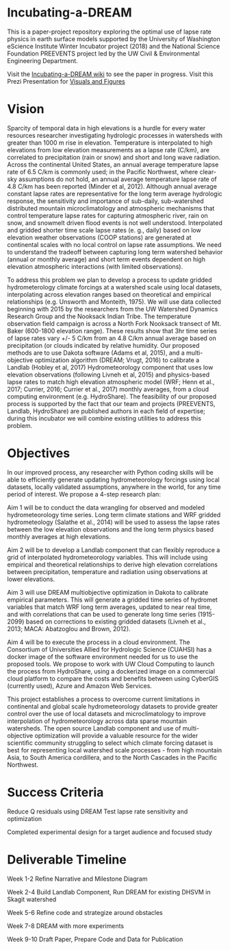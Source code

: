 # Incubating-a-DREAM
This is a paper-project repository exploring the optimal use of lapse rate physics in earth surface models supported by the University of Washington eScience Institute Winter Incubator project (2018) and the National Science Foundation PREEVENTS project led by the UW Civil & Environmental Engineering Department.

Visit the [Incubating-a-DREAM wiki](https://github.com/ChristinaB/Incubating-a-DREAM/wiki) to see the paper in progress. 
Visit this Prezi Presentation for [Visuals and Figures](https://prezi.com/view/X9KGi7p9zhEchXHwugcH/)

# Vision 
Sparcity of temporal data in high elevations is a hurdle for every water resources researcher investigating hydrologic processes in watersheds with greater than 1000 m rise in elevation.  Temperature is interpolated to high elevations from low elevation measurements as a lapse rate (C/km), are correlated to precipitation (rain or snow) and short and long wave radiation.  Across the continental United States, an annual average temperature lapse rate of 6.5 C/km is commonly used; in the Pacific Northwest, where clear-sky assumptions do not hold, an annual average temperature lapse rate of 4.8 C/km has been reported (Minder et al, 2012).  Although annual average constant lapse rates are representative for the long term average hydrologic response, the sensitivity and importance of sub-daily, sub-watershed distributed mountain microclimatology and atmospheric mechanisms that control temperature lapse rates for capturing atmospheric river, rain on snow, and snowmelt driven flood events is not well understood. Interpolated and gridded shorter time scale lapse rates (e. g., daily) based on low elevation weather observations (COOP stations) are generated at continental scales with no local control on lapse rate assumptions. We need to understand the tradeoff between capturing long term watershed behavior (annual or monthly average) and short term events dependent on high elevation atmospheric interactions (with limited observations).

To address this problem we plan to develop a process to update gridded hydrometerology climate forcings at a watershed scale using local datasets, interpolating across elevation ranges based on theoretical and empirical relationships (e.g. Unsworth and Monteith, 1975). We will use data collected beginning with 2015 by the researchers from the UW Watershed Dynamics Research Group and the Nooksack Indian Tribe. The temperature observation field campaign is across a North Fork Nooksack transect of Mt. Baker (600-1800 elevation range). These results show that 3hr time series of lapse rates vary +/- 5 C/km from an 4.8 C/km annual average based on precipitation (or clouds indicated by relative humidity. Our proposed methods are to use Dakota software (Adams et al, 2015), and a multi-objective optimization algorithm (DREAM; Vrugt, 2016) to calibrate a Landlab (Hobley et al, 2017) Hydrometeorology component that uses low elevation observations (following Livneh et al, 2015) and physics-based lapse rates to match high elevation atmospheric model (WRF; Henn et al., 2017; Currier, 2016; Currier et al., 2017) monthly averages, from a cloud computing environment (e.g. HydroShare).  The feasibility of our proposed process is supported by the fact that our team and projects (PREEVENTS, Landlab, HydroShare) are published authors in each field of expertise; during this incubator we will combine existing utilities to address this problem. 

# Objectives
In our improved process, any researcher with Python coding skills will be able to efficiently generate updating hydrometeorology forcings using local datasets, locally validated assumptions, anywhere in the world, for any time period of interest. We propose a 4-step research plan:

Aim 1 will be to conduct the data wrangling for observed and modeled hydrometeorology time series. Long term climate stations and WRF gridded hydrometeology (Salathe et al., 2014) will be used to assess the lapse rates between the low elevation observations and the long term physics based monthly averages at high elevations.

Aim 2 will be to develop a Landlab component that can flexibly reproduce a grid of interpolated hydrometeorology variables. This will include using empirical and theoretical relationships to derive high elevation correlations between precipitation, temperature and radiation using observations at lower elevations.

Aim 3 will use DREAM multiobjective optimization in Dakota to calibrate empirical parameters.  This will generate a gridded time series of hydromet variables that match WRF long term averages, updated to near real time, and with correlations that can be used to generate long time series (1915-2099) based on corrections to existing gridded datasets (Livneh et al., 2013;  MACA: Abatzoglou and Brown, 2012). 

Aim 4 will be to execute the process in a cloud environment.  The Consortium of Universities Allied for Hydrologic Science (CUAHSI) has a docker image of the software environment needed for us to use the proposed tools. We propose to work with UW Cloud Computing to launch the process from HydroShare, using a dockerized image on a commercial cloud platform to compare the costs and benefits between using CyberGIS (currently used), Azure and Amazon Web Services.

This project establishes a process to overcome current limitations in continental and global scale hydrometeorology datasets to provide greater control over the use of local datasets and microclimatology to improve interpolation of hydrometeorology across data sparse mountain watersheds. The open source Landlab component and use of multi-objective optimization will provide a valuable resource for the wider scientific community struggling to select which climate forcing dataset is best for representing local watershed scale processes - from high mountain Asia, to South America cordillera, and to the North Cascades in the Pacific Northwest.	

# Success Criteria

Reduce Q residuals using DREAM
Test lapse rate sensitivity and optimization

Completed experimental design for a target audience and focused study

# Deliverable Timeline

Week 1-2 Refine Narrative and Milestone Diagram

Week 2-4 Build Landlab Component, Run DREAM for existing DHSVM in Skagit watershed

Week 5-6 Refine code and strategize around obstacles

Week 7-8  DREAM with more experiments

Week 9-10 Draft Paper, Prepare Code and Data for Publication
